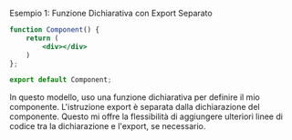 Esempio 1: Funzione Dichiarativa con Export Separato

```jsx
function Component() {
    return (
        <div></div>
    )
};

export default Component;
```

In questo modello, uso una funzione dichiarativa per definire il mio componente. L'istruzione export è separata dalla dichiarazione del componente. Questo mi offre la flessibilità di aggiungere ulteriori linee di codice tra la dichiarazione e l'export, se necessario.

